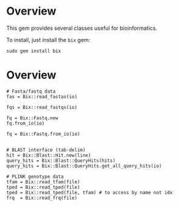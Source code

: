 Overview
============

This gem provides several classes useful for bioinformatics.

To install, just install the `bix` gem:

    sudo gem install bix


Overview
====
    # Fasta/fastq data
    fas = Bix::read_fastas(io)
    
    fqs = Bix::read_fastqs(io)
    
    fq = Bix::Fastq.new
    fq.from_io(io)
    
    fq = Bix::Fastq.from_io(io)
    

    # BLAST interface (tab-delim)
    hit = Bix::Blast::Hit.new(line)
    query_hits = Bix::Blast::QueryHits(hits)
    query_hits = Bix::Blast::QueryHits.get_all_query_hits(io)

    # PLINK genotype data
    tfam = Bix::read_tfam(file)
    tped = Bix::read_tped(file)
    tped = Bix::read_tped(file, tfam) # to access by name not idx
    frq  = Bix::read_frq(file)
